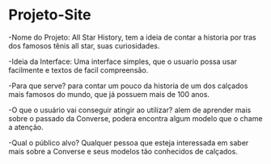 # Projeto-Site

-Nome do Projeto: All Star History, tem a ideia de contar a historia por tras dos famosos tênis all star, suas curiosidades.

-Ideia da Interface: Uma interface simples, que o usuario possa usar facilmente e textos de facil compreensão.

-Para que serve? para contar um pouco da historia de um dos calçados mais famosos do mundo, que já possuem mais de 100 anos.

-O que o usuário vai conseguir atingir ao utilizar? alem de aprender mais sobre o passado da Converse, podera encontra algum modelo que o chame a atenção.

-Qual o público alvo? Qualquer pessoa que esteja interessada em saber mais sobre a Converse e seus modelos tão conhecidos de calçados.